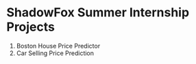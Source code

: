 # ShadowFox Summer Internship Projects
1. Boston House Price Predictor
2. Car Selling Price Prediction
